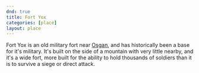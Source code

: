 ```yaml
---
dnd: true
title: Fort Yox
categories: [place]
layout: place
---
```


Fort Yox is an old military fort near [Osgan](../places/osgan), and has historically been a base for it's military.  It's built on the side of a mountain with very little nearby, and it's a wide fort, more built for the ability to hold thousands of soldiers than it is to survive a siege or direct attack.